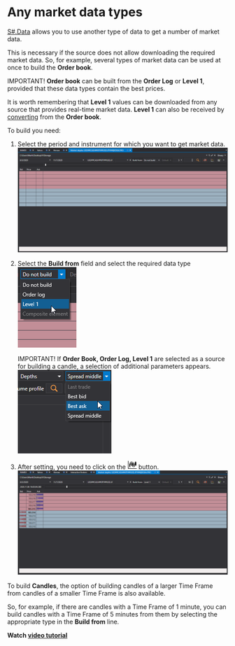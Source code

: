 # Any market data types

[S\#.Data](Hydra.md) allows you to use another type of data to get a number of market data.

This is necessary if the source does not allow downloading the required market data. So, for example, several types of market data can be used at once to build the **Order book**.

IMPORTANT\! **Order book** can be built from the **Order Log** or **Level 1**, provided that these data types contain the best prices.

It is worth remembering that **Level 1** values can be downloaded from any source that provides real\-time market data. **Level 1** can also be received by [converting](HydraTasksConverter.md) from the **Order book**. 

To build you need:

1. Select the period and instrument for which you want to get market data.![hydra LEVEL 1 build depth data](../images/hydra_LEVEL1_build_depth_data.png)
2. Select the **Build from** field and select the required data type![hydra type build data](../images/hydra_type_build_data.png)

   IMPORTANT\! If **Order Book, Order Log, Level 1** are selected as a source for building a candle, a selection of additional parameters appears.![hydra ext proper build data](../images/hydra_ext_proper_build_data.png)
3. After setting, you need to click on the ![hydra candles](../images/hydra_candles.png) button.![hydra LEVEL 1 build depth data result](../images/hydra_LEVEL1_build_depth_data_result.png)

To build **Candles**, the option of building candles of a larger Time Frame from candles of a smaller Time Frame is also available. 

So, for example, if there are candles with a Time Frame of 1 minute, you can build candles with a Time Frame of 5 minutes from them by selecting the appropriate type in the **Build from** line. 

**Watch [video tutorial](HydraBuildMarkethDepthLogLevel.md)**
